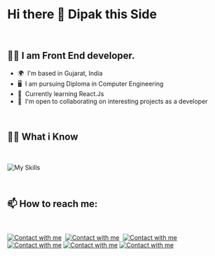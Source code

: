 # Hi there 👋 Dipak this Side 
 
 

## :technologist: I am Front End developer.

- 🌍  I'm based in Gujarat, India
- 🖥️  I am pursuing Diploma in Computer Engineering
- 🧠  Currently learning React.Js
- 🤝  I'm open to collaborating on interesting projects as a developer

 

## :student: What i Know

 

![My Skills](https://skillicons.dev/icons?i=html,css,js,bootstrap,typescript,mysql,vscode,figma,xd,androidstudio,nodejs,redux)

 

## 📫 How to reach me:

 

[![Contact with me](https://skillicons.dev/icons?i=linkedin)](https://www.linkedin.com/in/samarth-dadhaniya) 
[![Contact with me](https://skillicons.dev/icons?i=github)](https://github.com/samarthdadhaniya) 
[![Contact with me](https://skillicons.dev/icons?i=instagram)](https://instagram.com/samarth_14_1_?igshid=ZDdkNTZiNTM=)
[![Contact with me](https://skillicons.dev/icons?i=twitter)](https://twitter.com/SAMARTH_14_1)
[![Contact with me](https://skillicons.dev/icons?i=devto)](https://dev.to/samarth14)
[![Contact with me](https://skillicons.dev/icons?i=stackoverflow)](https://stackoverflow.com/)

